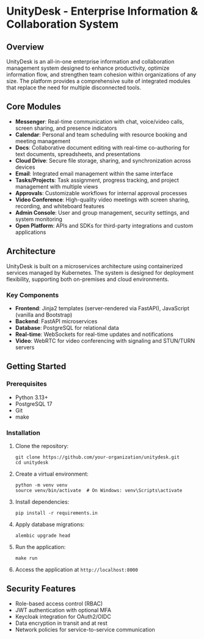 # UnityDesk - Enterprise Information & Collaboration System

## Overview

UnityDesk is an all-in-one enterprise information and collaboration management system designed to enhance productivity, optimize information flow, and strengthen team cohesion within organizations of any size. The platform provides a comprehensive suite of integrated modules that replace the need for multiple disconnected tools.

## Core Modules

- **Messenger**: Real-time communication with chat, voice/video calls, screen sharing, and presence indicators
- **Calendar**: Personal and team scheduling with resource booking and meeting management
- **Docs**: Collaborative document editing with real-time co-authoring for text documents, spreadsheets, and presentations
- **Cloud Drive**: Secure file storage, sharing, and synchronization across devices
- **Email**: Integrated email management within the same interface
- **Tasks/Projects**: Task assignment, progress tracking, and project management with multiple views
- **Approvals**: Customizable workflows for internal approval processes
- **Video Conference**: High-quality video meetings with screen sharing, recording, and whiteboard features
- **Admin Console**: User and group management, security settings, and system monitoring
- **Open Platform**: APIs and SDKs for third-party integrations and custom applications

## Architecture

UnityDesk is built on a microservices architecture using containerized services managed by Kubernetes. The system is designed for deployment flexibility, supporting both on-premises and cloud environments.

### Key Components

- **Frontend**: Jinja2 templates (server-rendered via FastAPI), JavaScript (vanilla and Bootstrap)
- **Backend**: FastAPI microservices
- **Database**: PostgreSQL for relational data  
- **Real-time**: WebSockets for real-time updates and notifications
- **Video**: WebRTC for video conferencing with signaling and STUN/TURN servers

## Getting Started

### Prerequisites
- Python 3.13+
- PostgreSQL 17
- Git
- make

### Installation

1. Clone the repository:
   ```
   git clone https://github.com/your-organization/unitydesk.git
   cd unitydesk
   ```

2. Create a virtual environment:
   ```
   python -m venv venv
   source venv/bin/activate  # On Windows: venv\Scripts\activate
   ```

3. Install dependencies:
   ```
   pip install -r requirements.in
   ```

4. Apply database migrations:
   ```
   alembic upgrade head
   ```

5. Run the application:
   ```
   make run
   ```

6. Access the application at `http://localhost:8000`

## Security Features

- Role-based access control (RBAC)
- JWT authentication with optional MFA
- Keycloak integration for OAuth2/OIDC
- Data encryption in transit and at rest
- Network policies for service-to-service communication